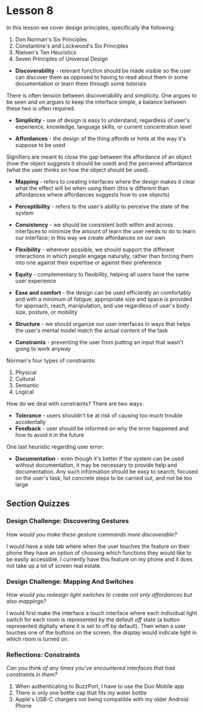 # Lesson 8

In this lesson we cover design principles, specifically the following:

1. Don Norman's Six Principles
2. Constantine's and Lockwood's Six Principles
3. Nielsen's Ten Heuristics
4. Seven Principles of Universal Design

- **Discoverability** - relevant function should be made visible so the user can discover them as opposed to having to read about them in some documentation or learn them through some tutorials

There is often tension between discoverability and simplicity. One argues to be seen and on argues to keep the interface simple, a balance between these two is often required.

- **Simplicity** - use of design is easy to understand, regardless of user's experience, knowledge, language skills, or current concentration level

- **Affordances** - the design of the thing affords or hints at the way it's suppose to be used

Signifiers are meant to close the gap between the affordance of an object (how the object suggests it should be used) and the perceived affordance (what the user thinks on how the object should be used).

- **Mapping** - refers to creating interfaces where the design makes it clear what the effect will be when using them (this is different than affordances where affordances suggests how to use objects)

- **Perceptibility** - refers to the user's ability to perceive the state of the system

- **Consistency** - we should be consistent both within and across interfaces to minimize the amount of learn the user needs to do to learn our interface; in this way we create affordances on our own

- **Flexibility** - wherever possible, we should support the different interactions in which people engage naturally, rather than forcing them into one against their expertise or against their preference

- **Equity** - complementary to flexibility, helping all users have the same user experience

- **Ease and comfort** - the design can be used efficiently an comfortably and with a minimum of fatigue; appropriate size and space is provided for approach, reach, manipulation, and use regardless of user's body size, posture, or mobility

- **Structure** - we should organize our user interfaces in ways that helps the user's mental model match the actual content of the task

- **Constraints** - preventing the user from putting an input that wasn't going to work anyway

Norman's four types of constraints:

1. Physical
2. Cultural
3. Semantic
4. Logical

How do we deal with constraints? There are two ways:

- **Tolerance** - users shouldn't be at risk of causing too much trouble accidentally
- **Feedback** - user should be informed on why the error happened and how to avoid it in the future

One last heuristic regarding user error:

- **Documentation** - even though it's better if the system can be used without documentation, it may be necessary to provide help and documentation. Any such information should be easy to search, focused on the user's task, list concrete steps to be carried out, and not be too large

## Section Quizzes

### Design Challenge: Discovering Gestures

_How would you make these gesture commands more discoverable?_

I would have a side tab where when the user touches the feature on their phone they have an option of choosing which functions they would like to be easily accessible. I currently have this feature on my phone and it does not take up a lot of screen real estate.

### Design Challenge: Mapping And Switches

_How would you redesign light switches to create not only affordances but also mappings?_

I would first make the interface a touch interface where each individual light switch for each room is represented by the default _off_ state (a button represented digitally where it is set to off by default). Then when a user touches one of the buttons on the screen, the display would indicate light in which room is turned on.

### Reflections: Constraints

_Can you think of any times you've encountered interfaces that had constraints in them?_

1. When authenticating to BuzzPort, I have to use the Duo Mobile app
2. There is only one bottle cap that fits my water bottle
3. Apple's USB-C chargers not being compatible with my older Android Phone
